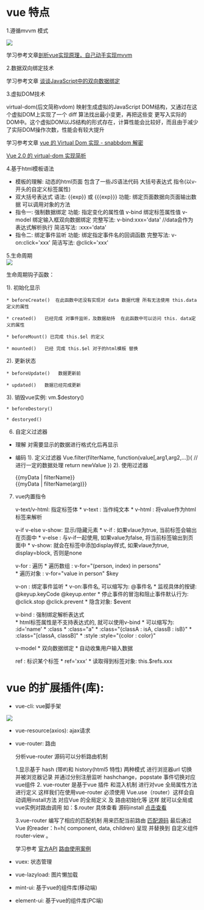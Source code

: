 
# vue 特点

1.遵循mvvm 模式

<img src='https://github.com/nodbrag/VueFrame/blob/master/img/mvvm.png'></img>

学习参考文章<a target='_blank' href="https://github.com/DMQ/mvvm">剖析vue实现原理，自己动手实现mvvm</a>

2.数据双向绑定技术

 学习参考文章
 <a target='_blank' href="http://www.html-js.com/article/Study-of-twoway-data-binding-JavaScript-talk-about-JavaScript-every-day">谈谈JavaScript中的双向数据绑定</a>

3.虚拟DOM技术

virtual-dom(后文简称vdom)  映射生成虚拟的JavaScript DOM结构，又通过在这个虚拟DOM上实现了一个 diff 算法找出最小变更，再把这些变
更写入实际的DOM中。这个虚拟DOM以JS结构的形式存在，计算性能会比较好，而且由于减少了实际DOM操作次数，性能会有较大提升

学习参考文章
<a target='_blank' href="https://juejin.im/entry/591a5f14128fe1005cdad9b5">vue 的 Virtual Dom 实现 - snabbdom 解密</a>

<a target='_blank' href="https://github.com/DDFE/DDFE-blog/issues/18">Vue 2.0 的 virtual-dom 实现简析</a>

4.基于html模板语法

* 模板的理解:
  动态的html页面
  包含了一些JS语法代码
    大括号表达式
    指令(以v-开头的自定义标签属性)
* 双大括号表达式
  语法: {{exp}} 或 {{{exp}}}
  功能: 绑定页面数据向页面输出数据
  可以调用对象的方法
* 指令一: 强制数据绑定
  功能: 指定变化的属性值   v-bind 绑定标签属性值  v-model 绑定输入框双向数据绑定
  完整写法:
    v-bind:xxx='data'  //data会作为表达式解析执行
  简洁写法:
    :xxx='data'
* 指令二: 绑定事件监听
  功能: 绑定指定事件名的回调函数
  完整写法:
    v-on:click='xxx'
  简洁写法:
    @click='xxx'
    
 5.生命周期   
<img src="https://cn.vuejs.org/images/lifecycle.png"></img>

 生命周期钩子函数：
 
 1). 初始化显示
 
    * beforeCreate()  在此函数中还没有实现对 data 数据代理 所有无法使用 this.data定义的属性 
    
    * created()   已经完成 对事件监听，及数据劫持  在此函数中可以访问 this. data定义的属性
    
    * beforeMount() 已完成 this.$el 的定义
    
    * mounted()   已经 完成 this.$el 对于的html模板 替换
    
  2). 更新状态
  
    * beforeUpdate()   数据更新前
    
    * updated()   数据已经完成更新
    
  3). 销毁vue实例: vm.$destory()
  
    * beforeDestory() 
    
    * destoryed()
    
    
 6. 自定义过滤器
 
* 理解
	对需要显示的数据进行格式化后再显示

* 编码
	1). 定义过滤器
		Vue.filter(filterName, function(value[,arg1,arg2,...]){
		  // 进行一定的数据处理
		  return newValue
		})
	2). 使用过滤器
		<div>{{myData | filterName}}</div>
		<div>{{myData | filterName(arg)}}</div>
	
7. vue内置指令
 
	v-text/v-html: 指定标签体
    	* v-text : 当作纯文本
		* v-html : 将value作为html标签来解析
		
	v-if v-else v-show: 显示/隐藏元素
		* v-if : 如果vlaue为true, 当前标签会输出在页面中
		* v-else : 与v-if一起使用, 如果value为false, 将当前标签输出到页面中
		* v-show: 就会在标签中添加display样式, 如果vlaue为true, display=block, 否则是none
		
	v-for : 遍历
		* 遍历数组 : v-for="(person, index) in persons"   
		* 遍历对象 : v-for="value in person"   $key
		
	v-on : 绑定事件监听
		* v-on:事件名, 可以缩写为: @事件名
		* 监视具体的按键: @keyup.keyCode   @keyup.enter
		* 停止事件的冒泡和阻止事件默认行为: @click.stop   @click.prevent
		* 隐含对象: $event
		
	v-bind : 强制绑定解析表达式  
		* html标签属性是不支持表达式的, 就可以使用v-bind
		* 可以缩写为:  :id='name'
		* :class
		  * :class="a"
			* :class="{classA : isA, classB : isB}"
			* :class="[classA, classB]"
		* :style
			:style="{color : color}"
			
	v-model
		* 双向数据绑定
		* 自动收集用户输入数据
		
	ref : 标识某个标签
		* ref='xxx'
		* 读取得到标签对象: this.$refs.xxx
		
		
# vue 的扩展插件(库):

* vue-cli: vue脚手架

<img src='https://github.com/nodbrag/VueFrame/blob/master/img/struct.png'></img>

* vue-resource(axios): ajax请求

* vue-router: 路由 

  分析vue-router 源码可以分析路由机制
  
  1.显示基于 hash (带#)和 history(html5 特性) 两种模式 进行浏览器url 切换 并被浏览器记录 并通过分别注册监听 hashchange，popstate 事件切换对应vue组件
  2. vue-router 是基于vue 插件 和混入机制 进行对vue 全局属性方法进行定义  这样我们在使用vue-router 必须使用 Vue.use（router）这样会自动调用install方法 对应Vue 的全局定义 及 路由初始化等  这样 就可以全局或vue实例对路由调用 如：$.router  具体查看 源码install <a href="https://github.com/vuejs/vue-router/blob/dev/src/install.js"> 点击查看</a>

  3.vue-router 编写了相应的匹配机制 用来匹配当前路由 <a href="https://github.com/vuejs/vue-router/blob/dev/src/create-matcher.js">匹配源码</a> 最后通过 Vue 的reader：h=h( component, data, children) 呈现 并替换到 自定义组件router-view 。
  
  学习参考 <a href="https://router.vuejs.org/zh/guide/#html">官方API</a>  <a href='https://github.com/nodbrag/VueFrame/tree/master/vue-routing-example/'>路由使用案例 </a>

* vuex: 状态管理

* vue-lazyload: 图片懒加载

* mint-ui: 基于vue的组件库(移动端)

* element-ui: 基于vue的组件库(PC端)
		
 
